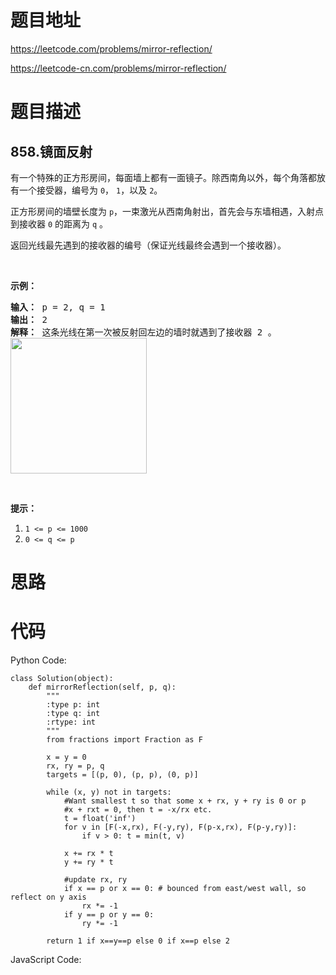 # 题目地址
https://leetcode.com/problems/mirror-reflection/

https://leetcode-cn.com/problems/mirror-reflection/
# 题目描述
## 858.镜面反射
<p>有一个特殊的正方形房间，每面墙上都有一面镜子。除西南角以外，每个角落都放有一个接受器，编号为&nbsp;<code>0</code>，&nbsp;<code>1</code>，以及&nbsp;<code>2</code>。</p>

<p>正方形房间的墙壁长度为&nbsp;<code>p</code>，一束激光从西南角射出，首先会与东墙相遇，入射点到接收器 <code>0</code> 的距离为 <code>q</code> 。</p>

<p>返回光线最先遇到的接收器的编号（保证光线最终会遇到一个接收器）。</p>

<p>&nbsp;</p>

<p><strong>示例：</strong></p>

<pre><strong>输入： </strong>p = 2, q = 1
<strong>输出： </strong>2
<strong>解释： </strong>这条光线在第一次被反射回左边的墙时就遇到了接收器 2 。
<img alt="" src="https://ibb.co/mYSFJT"><img alt="" src="https://aliyun-lc-upload.oss-cn-hangzhou.aliyuncs.com/aliyun-lc-upload/uploads/2018/06/22/reflection.png" style="height: 217px; width: 218px;"></pre>

<p>&nbsp;</p>

<p><strong>提示：</strong></p>

<ol>
	<li><code>1 &lt;= p &lt;= 1000</code></li>
	<li><code>0 &lt;= q &lt;= p</code></li>
</ol>

# 思路

# 代码
Python Code:

```
class Solution(object):
    def mirrorReflection(self, p, q):
        """
        :type p: int
        :type q: int
        :rtype: int
        """
        from fractions import Fraction as F

        x = y = 0
        rx, ry = p, q
        targets = [(p, 0), (p, p), (0, p)]

        while (x, y) not in targets:
            #Want smallest t so that some x + rx, y + ry is 0 or p
            #x + rxt = 0, then t = -x/rx etc.
            t = float('inf')
            for v in [F(-x,rx), F(-y,ry), F(p-x,rx), F(p-y,ry)]:
                if v > 0: t = min(t, v)

            x += rx * t
            y += ry * t

            #update rx, ry
            if x == p or x == 0: # bounced from east/west wall, so reflect on y axis
                rx *= -1
            if y == p or y == 0:
                ry *= -1

        return 1 if x==y==p else 0 if x==p else 2

```
JavaScript Code:

```

```
